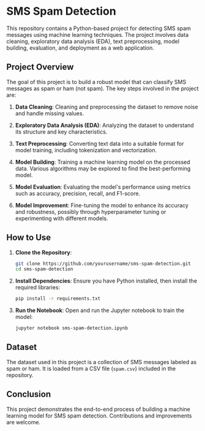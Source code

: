 
# SMS Spam Detection

This repository contains a Python-based project for detecting SMS spam messages using machine learning techniques. The project involves data cleaning, exploratory data analysis (EDA), text preprocessing, model building, evaluation, and deployment as a web application.

## Project Overview

The goal of this project is to build a robust model that can classify SMS messages as spam or ham (not spam). The key steps involved in the project are:

1. **Data Cleaning**: Cleaning and preprocessing the dataset to remove noise and handle missing values.
   
2. **Exploratory Data Analysis (EDA)**: Analyzing the dataset to understand its structure and key characteristics.

3. **Text Preprocessing**: Converting text data into a suitable format for model training, including tokenization and vectorization.

4. **Model Building**: Training a machine learning model on the processed data. Various algorithms may be explored to find the best-performing model.

5. **Model Evaluation**: Evaluating the model's performance using metrics such as accuracy, precision, recall, and F1-score.

6. **Model Improvement**: Fine-tuning the model to enhance its accuracy and robustness, possibly through hyperparameter tuning or experimenting with different models.

## How to Use

1. **Clone the Repository**:
   ```bash
   git clone https://github.com/yourusername/sms-spam-detection.git
   cd sms-spam-detection
   ```

2. **Install Dependencies**:
   Ensure you have Python installed, then install the required libraries:
   ```bash
   pip install -r requirements.txt
   ```

3. **Run the Notebook**:
   Open and run the Jupyter notebook to train the model:
   ```bash
   jupyter notebook sms-spam-detection.ipynb
   ```

## Dataset

The dataset used in this project is a collection of SMS messages labeled as spam or ham. It is loaded from a CSV file (`spam.csv`) included in the repository.

## Conclusion

This project demonstrates the end-to-end process of building a machine learning model for SMS spam detection. Contributions and improvements are welcome.
